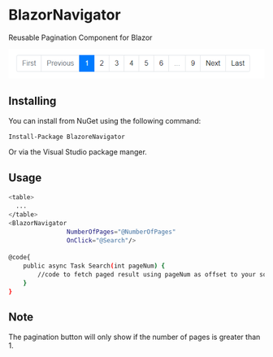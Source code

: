 # BlazorNavigator
Reusable Pagination Component for Blazor

![alt text](https://github.com/a70n3/BlazorNavigator/blob/master/screenshot.PNG)
## Installing
You can install from NuGet using the following command:
```sh
Install-Package BlazoreNavigator
```
Or via the Visual Studio package manger.

## Usage
```sh
<table>
  ...
</table>
<BlazorNavigator 
                NumberOfPages="@NumberOfPages" 
                OnClick="@Search"/>
                
@code{
    public async Task Search(int pageNum) {
        //code to fetch paged result using pageNum as offset to your sql query
    }
}
```
## Note
The pagination button will only show if the number of pages is greater than 1.
